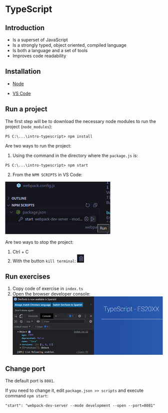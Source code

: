 # TypeScript

## Introduction
- Is a superset of JavaScript
- Is a strongly typed, object oriented, compiled language
- Is both a language and a set of tools
- Improves code readability

## Installation
- [Node](https://nodejs.org/es/)

- [VS Code](https://code.visualstudio.com/)

## Run a project
The first step will be to download the necessary node modules to run the project (```node_modules```):

```
PS C:\...\intro-typescript> npm install
```
Are two ways to run the project:
1. Using the command in the directory where the ```package.js``` is:  


```
PS C:\...\intro-typescript> npm start
```


2. From the ```NPM SCRIPTS``` in VS Code:

![npm scripts](./assets/img/npm-scripts.png)


Are two ways to stop the project:
1. Ctrl + C
2. With the button ```kill terminal```:
![kill terminal](./assets/img/kill-terminal.png)

## Run exercises
1. Copy code of exercise in ```index.ts```
2. Open the browser developer console:
![console](./assets/img/browser-developer-console.png)


## Change port
The default port is ```8081```. 

If you need to change it, edit ```package.json >> scripts``` and execute command ```npm start```:

```
"start": "webpack-dev-server --mode development --open --port=8081"
```





